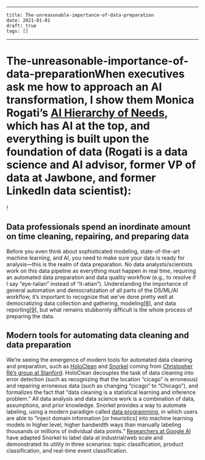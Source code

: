 
---
    title: The-unreasonable-importance-of-data-preparation
    date: 2021-01-01    
    draft: true
    tags: []
---
# The-unreasonable-importance-of-data-preparationWhen executives ask me how to approach an AI transformation, I show them Monica Rogati’s [AI Hierarchy of Needs](https://hackernoon.com/the-ai-hierarchy-of-needs-18f111fcc007), which has AI at the top, and everything is built upon the foundation of data (Rogati is a data science and AI advisor, former VP of data at Jawbone, and former LinkedIn data scientist):
!
## Data professionals spend an inordinate amount on time cleaning, repairing, and preparing data
Before you even think about sophisticated modeling, state-of-the-art machine learning, and AI, you need to make sure your data is ready for analysis—this is the realm of data preparation.
No data analysts/scientists work on this data pipeline as everything must happen in real time, requiring an automated data preparation and data quality workflow (e.g., to resolve if I say “eye-talian” instead of “it-atian”).
Understanding the importance of general automation and democratization of all parts of the DS/ML/AI workflow, it’s important to recognize that we’ve done pretty well at democratizing data collection and gathering, modeling[[8]](https://www.oreilly.com/radar/the-unreasonable-importance-of-data-preparation/), and data reporting[[9]](https://www.oreilly.com/radar/the-unreasonable-importance-of-data-preparation/), but what remains stubbornly difficult is the whole process of preparing the data.
## Modern tools for automating data cleaning and data preparation
We’re seeing the emergence of modern tools for automated data cleaning and preparation, such as [HoloClean](https://hazyresearch.github.io/snorkel/blog/holoclean.html) and [Snorkel](https://www.snorkel.org/) coming from [Christopher Ré’s group at Stanford](https://cs.stanford.edu/~chrismre/).
HoloClean decouples the task of data cleaning into error detection (such as recognizing that the location “cicago” is erroneous) and repairing erroneous data (such as changing “cicago” to “Chicago”), and formalizes the fact that “data cleaning is a statistical learning and inference problem.” All data analysis and data science work is a combination of data, assumptions, and prior knowledge.
Snorkel provides a way to automate labeling, using a modern paradigm called [data programming](https://arxiv.org/abs/1605.07723), in which users are able to “inject domain information [or heuristics] into machine learning models in higher level, higher bandwidth ways than manually labeling thousands or millions of individual data points.” [Researchers at Google AI](https://ai.googleblog.com/2019/03/harnessing-organizational-knowledge-for.html) have adapted Snorkel to label data at industrial/web scale and demonstrated its utility in three scenarios: topic classification, product classification, and real-time event classification.
